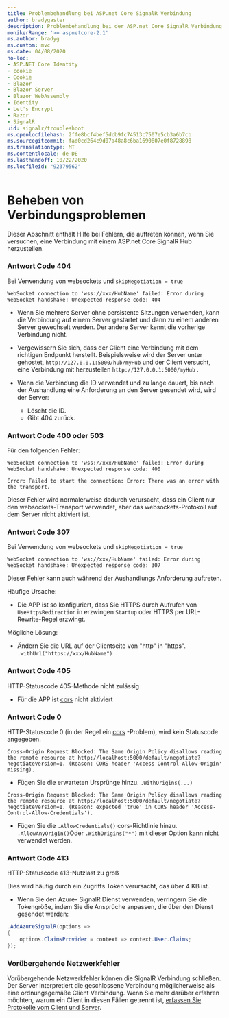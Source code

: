 ```yaml
---
title: Problembehandlung bei ASP.net Core SignalR Verbindung
author: bradygaster
description: Problembehandlung bei der ASP.net Core SignalR Verbindung.
monikerRange: '>= aspnetcore-2.1'
ms.author: bradyg
ms.custom: mvc
ms.date: 04/08/2020
no-loc:
- ASP.NET Core Identity
- cookie
- Cookie
- Blazor
- Blazor Server
- Blazor WebAssembly
- Identity
- Let's Encrypt
- Razor
- SignalR
uid: signalr/troubleshoot
ms.openlocfilehash: 2ffe8bcf4bef5dcb9fc74513c7507e5cb3a6b7cb
ms.sourcegitcommit: fad0cd264c9d07a48a8c6ba1690807e0f8728898
ms.translationtype: MT
ms.contentlocale: de-DE
ms.lasthandoff: 10/22/2020
ms.locfileid: "92379562"
---
```

# <a name="troubleshoot-connection-errors"></a>Beheben von Verbindungsproblemen

Dieser Abschnitt enthält Hilfe bei Fehlern, die auftreten können, wenn Sie versuchen, eine Verbindung mit einem ASP.net Core SignalR Hub herzustellen.

### <a name="response-code-404"></a>Antwort Code 404

Bei Verwendung von websockets und `skipNegotiation = true`
```log
WebSocket connection to 'wss://xxx/HubName' failed: Error during WebSocket handshake: Unexpected response code: 404
```

* Wenn Sie mehrere Server ohne persistente Sitzungen verwenden, kann die Verbindung auf einem Server gestartet und dann zu einem anderen Server gewechselt werden. Der andere Server kennt die vorherige Verbindung nicht.
* Vergewissern Sie sich, dass der Client eine Verbindung mit dem richtigen Endpunkt herstellt. Beispielsweise wird der Server unter gehostet, `http://127.0.0.1:5000/hub/myHub` und der Client versucht, eine Verbindung mit herzustellen `http://127.0.0.1:5000/myHub` .
* Wenn die Verbindung die ID verwendet und zu lange dauert, bis nach der Aushandlung eine Anforderung an den Server gesendet wird, wird der Server:

  * Löscht die ID.
  * Gibt 404 zurück.

### <a name="response-code-400-or-503"></a>Antwort Code 400 oder 503

Für den folgenden Fehler:

```log
WebSocket connection to 'wss://xxx/HubName' failed: Error during WebSocket handshake: Unexpected response code: 400

Error: Failed to start the connection: Error: There was an error with the transport.
```

Dieser Fehler wird normalerweise dadurch verursacht, dass ein Client nur den websockets-Transport verwendet, aber das websockets-Protokoll auf dem Server nicht aktiviert ist.

### <a name="response-code-307"></a>Antwort Code 307

Bei Verwendung von websockets und `skipNegotiation = true`
```log
WebSocket connection to 'ws://xxx/HubName' failed: Error during WebSocket handshake: Unexpected response code: 307
```

Dieser Fehler kann auch während der Aushandlungs Anforderung auftreten.

Häufige Ursache:
* Die APP ist so konfiguriert, dass Sie HTTPS durch Aufrufen von `UseHttpsRedirection` in erzwingen `Startup` oder HTTPS per URL-Rewrite-Regel erzwingt.

Mögliche Lösung:
* Ändern Sie die URL auf der Clientseite von "http" in "https". `.withUrl("https://xxx/HubName")`

### <a name="response-code-405"></a>Antwort Code 405

HTTP-Statuscode 405-Methode nicht zulässig

* Für die APP ist [cors](xref:signalr/security#cross-origin-resource-sharing) nicht aktiviert

### <a name="response-code-0"></a>Antwort Code 0

HTTP-Statuscode 0 (in der Regel ein [cors](xref:signalr/security#cross-origin-resource-sharing) -Problem), wird kein Statuscode angegeben.

```log
Cross-Origin Request Blocked: The Same Origin Policy disallows reading the remote resource at http://localhost:5000/default/negotiate?negotiateVersion=1. (Reason: CORS header 'Access-Control-Allow-Origin' missing).
```

* Fügen Sie die erwarteten Ursprünge hinzu. `.WithOrigins(...)`

```log
Cross-Origin Request Blocked: The Same Origin Policy disallows reading the remote resource at http://localhost:5000/default/negotiate?negotiateVersion=1. (Reason: expected 'true' in CORS header 'Access-Control-Allow-Credentials').
```

* Fügen Sie die `.AllowCredentials()` cors-Richtlinie hinzu. `.AllowAnyOrigin()`Oder `.WithOrigins("*")` mit dieser Option kann nicht verwendet werden.

### <a name="response-code-413"></a>Antwort Code 413

HTTP-Statuscode 413-Nutzlast zu groß

Dies wird häufig durch ein Zugriffs Token verursacht, das über 4 KB ist.

* Wenn Sie den Azure- SignalR Dienst verwenden, verringern Sie die Tokengröße, indem Sie die Ansprüche anpassen, die über den Dienst gesendet werden:
```csharp
.AddAzureSignalR(options =>
{
    options.ClaimsProvider = context => context.User.Claims;
});
```

### <a name="transient-network-failures"></a>Vorübergehende Netzwerkfehler

Vorübergehende Netzwerkfehler können die SignalR Verbindung schließen. Der Server interpretiert die geschlossene Verbindung möglicherweise als eine ordnungsgemäße Client Verbindung. Wenn Sie mehr darüber erfahren möchten, warum ein Client in diesen Fällen getrennt ist, [erfassen Sie Protokolle vom Client und Server](xref:signalr/diagnostics).